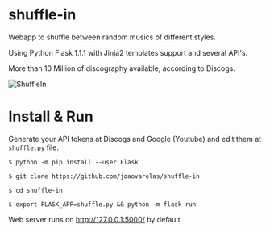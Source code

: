 # shuffle-in
Webapp to shuffle between random musics of different styles.

Using Python Flask 1.1.1 with Jinja2 templates support and several API's.

More than 10 Million of discography available, according to Discogs.

![ShuffleIn](https://i.imgur.com/ZCRoufU.png)


# Install & Run

Generate your API tokens at Discogs and Google (Youtube) and edit them
at `shuffle.py` file.



`$ python -m pip install --user Flask`

`$ git clone https://github.com/joaovarelas/shuffle-in`

`$ cd shuffle-in`

`$ export FLASK_APP=shuffle.py && python -m flask run`


Web server runs on http://127.0.0.1:5000/ by default.
